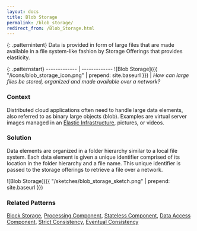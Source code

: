 ```yaml
---
layout: docs
title: Blob Storage
permalink: /blob_storage/
redirect_from: /Blob_Storage.html
---
```


{: .patternintent}
Data is provided in form of large files that are made available in a file system-like fashion by Storage Offerings that provides elasticity.

{: .patternstart}
------------- | -------------
![Blob Storage]({{ "/icons/blob_storage_icon.png" | prepend: site.baseurl }})  | *How can large files be stored, organized and made available over a network?*

### Context
Distributed cloud applications often need to handle large data elements, also referred to as binary large objects (blob). Examples are virtual server images managed in an [Elastic Infrastructure](/elastic_infrastructure/), pictures, or videos.

### Solution
Data elements are organized in a folder hierarchy similar to a local file system. Each data element is given a unique identifier comprised of its location in the folder hierarchy and a file name. This unique identifier is passed to the storage offerings to retrieve a file over a network.
 
![Blob Storage]({{ "/sketches/blob_storage_sketch.png" | prepend: site.baseurl }})

### Related Patterns
[Block Storage](/block_storage/), [Processing Component](/processing_component/), [Stateless Component](/stateless_component/), [Data Access Component](/data_access_component/), [Strict Consistency](/strict_consistency/), [Eventual Consistency](/eventual_consistency/)